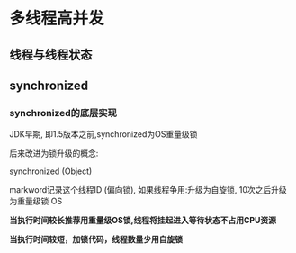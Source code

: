 # 多线程高并发

## 线程与线程状态



## synchronized

### synchronized的底层实现

JDK早期, 即1.5版本之前,synchronized为OS重量级锁

后来改进为锁升级的概念:

synchronized (Object) 

markword记录这个线程ID (偏向锁), 如果线程争用:升级为自旋锁, 10次之后升级为重量级锁 OS

**当执行时间较长推荐用重量级OS锁,线程将挂起进入等待状态不占用CPU资源**

**当执行时间较短，加锁代码，线程数量少用自旋锁**

